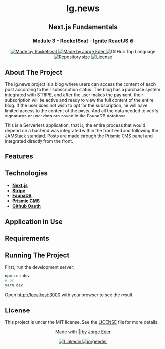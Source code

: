 <div>
  <h1 align="center"> 
  Ig.news
  </h1>
  <h2 align="center"> 
  Next.js Fundamentals
  </h2>
  <h3 align="center"> 
  Module 3 - RocketSeat - Ignite ReactJS 🔥
  </h3>

  <p align="center">
    <a href="https://rocketseat.com.br">
      <img alt="Made by Rocketseat" src="https://img.shields.io/badge/made%20by-Rocketseat-blueviolet?style=plastic">
    </a>
    <a href="https://github.com/jorgeeder"> 
      <img alt="Made by Jorge Eder" src="https://img.shields.io/badge/solved%20by-Jorge%20Eder-blueviolet?style=plastic">
    </a>
    <img alt="GitHub Top Language" src="https://img.shields.io/github/languages/top/jorgeeder/ig-news?color=blue&style=plastic">
    <img alt="Repository size" src="https://img.shields.io/github/repo-size/jorgeeder/ig-news?color=blue&style=plastic"/>
    <a href="https://opensource.org/licenses/MIT">
      <img alt="License" src="https://img.shields.io/badge/license-MIT-brightgreen?style=plastic">
    </a>
  </p>
</div>

## About The Project

The ig.news project is a blog where users can access the content of each post according to their subscription status.
The blog has a purchase system integrated with STRIPE, and after the user makes the payment, their subscription will be active and ready to view the full content of the entire blog. If the user does not wish to opt for the subscription, he will have limited access to the content of the posts. And all the data needed to verify signatures or user data are saved in the FaunaDB database.

This is a Serverless application, that is, the entire process that would depend on a backend was integrated within the front end and following the JAMStack standard.
Posts are made through the Prismic CMS panel and integrated directly from the front.

## Features


## Technologies

-   **[Next.js](https://nextjs.org/)**
-   **[Stripe](https://stripe.com/docs)**
-   **[FaunaDB](https://fauna.com/)**
-   **[Prismic CMS](https://prismic.io/)**
-   **[Github Oauth](https://docs.github.com/en/developers/apps/building-oauth-apps/authorizing-oauth-apps)**

## Application in Use


## Requirements


## Running The Project
First, run the development server:
```bash
npm run dev
# or
yarn dev

```
Open [http://localhost:3000](http://localhost:3000) with your browser to see the result.

## License

This project is under the MIT license. See the [LICENSE](/LICENSE) file for more details.


<div align="center">
  <p> Made with 💜 by <a href="https://github.com/jorgeeder">Jorge Eder</a> </p>
  <p>
    <a href="https://www.linkedin.com/in/jorgeeder/">
      <img alt="Linkedin" src="https://img.shields.io/badge/-Jorge%20Eder-blue?style=plastic&logo=linkedin&link=https://www.linkedin.com/in/jorgeeder/">
    </a>
    <a href = "mailto:jorgeeder.dev@gmail.com">
      <img alt="jorgeeder" src="https://img.shields.io/badge/-jorgeeder.dev@gmail.com-ff512f?style=plastic&logo=Gmail&logoColor=white&link=mailto:jorgeeder.dev@gmail.com">
    </a>
  </p>
</div>